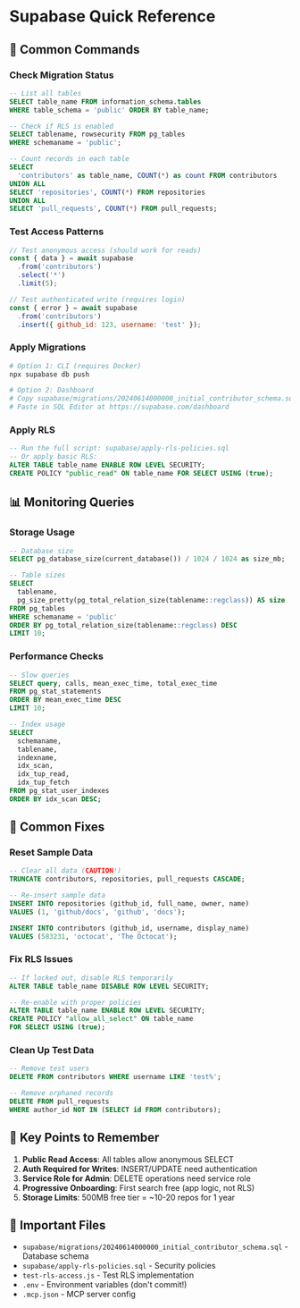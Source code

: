 # Supabase Quick Reference

## 🚀 Common Commands

### Check Migration Status
```sql
-- List all tables
SELECT table_name FROM information_schema.tables 
WHERE table_schema = 'public' ORDER BY table_name;

-- Check if RLS is enabled
SELECT tablename, rowsecurity FROM pg_tables 
WHERE schemaname = 'public';

-- Count records in each table
SELECT 
  'contributors' as table_name, COUNT(*) as count FROM contributors
UNION ALL
SELECT 'repositories', COUNT(*) FROM repositories
UNION ALL
SELECT 'pull_requests', COUNT(*) FROM pull_requests;
```

### Test Access Patterns
```javascript
// Test anonymous access (should work for reads)
const { data } = await supabase
  .from('contributors')
  .select('*')
  .limit(5);

// Test authenticated write (requires login)
const { error } = await supabase
  .from('contributors')
  .insert({ github_id: 123, username: 'test' });
```

### Apply Migrations
```bash
# Option 1: CLI (requires Docker)
npx supabase db push

# Option 2: Dashboard
# Copy supabase/migrations/20240614000000_initial_contributor_schema.sql
# Paste in SQL Editor at https://supabase.com/dashboard
```

### Apply RLS
```sql
-- Run the full script: supabase/apply-rls-policies.sql
-- Or apply basic RLS:
ALTER TABLE table_name ENABLE ROW LEVEL SECURITY;
CREATE POLICY "public_read" ON table_name FOR SELECT USING (true);
```

## 📊 Monitoring Queries

### Storage Usage
```sql
-- Database size
SELECT pg_database_size(current_database()) / 1024 / 1024 as size_mb;

-- Table sizes
SELECT 
  tablename,
  pg_size_pretty(pg_total_relation_size(tablename::regclass)) AS size
FROM pg_tables
WHERE schemaname = 'public'
ORDER BY pg_total_relation_size(tablename::regclass) DESC
LIMIT 10;
```

### Performance Checks
```sql
-- Slow queries
SELECT query, calls, mean_exec_time, total_exec_time
FROM pg_stat_statements
ORDER BY mean_exec_time DESC
LIMIT 10;

-- Index usage
SELECT 
  schemaname,
  tablename,
  indexname,
  idx_scan,
  idx_tup_read,
  idx_tup_fetch
FROM pg_stat_user_indexes
ORDER BY idx_scan DESC;
```

## 🔧 Common Fixes

### Reset Sample Data
```sql
-- Clear all data (CAUTION!)
TRUNCATE contributors, repositories, pull_requests CASCADE;

-- Re-insert sample data
INSERT INTO repositories (github_id, full_name, owner, name)
VALUES (1, 'github/docs', 'github', 'docs');

INSERT INTO contributors (github_id, username, display_name)
VALUES (583231, 'octocat', 'The Octocat');
```

### Fix RLS Issues
```sql
-- If locked out, disable RLS temporarily
ALTER TABLE table_name DISABLE ROW LEVEL SECURITY;

-- Re-enable with proper policies
ALTER TABLE table_name ENABLE ROW LEVEL SECURITY;
CREATE POLICY "allow_all_select" ON table_name 
FOR SELECT USING (true);
```

### Clean Up Test Data
```sql
-- Remove test users
DELETE FROM contributors WHERE username LIKE 'test%';

-- Remove orphaned records
DELETE FROM pull_requests 
WHERE author_id NOT IN (SELECT id FROM contributors);
```

## 🎯 Key Points to Remember

1. **Public Read Access**: All tables allow anonymous SELECT
2. **Auth Required for Writes**: INSERT/UPDATE need authentication
3. **Service Role for Admin**: DELETE operations need service role
4. **Progressive Onboarding**: First search free (app logic, not RLS)
5. **Storage Limits**: 500MB free tier = ~10-20 repos for 1 year

## 📁 Important Files

- `supabase/migrations/20240614000000_initial_contributor_schema.sql` - Database schema
- `supabase/apply-rls-policies.sql` - Security policies
- `test-rls-access.js` - Test RLS implementation
- `.env` - Environment variables (don't commit!)
- `.mcp.json` - MCP server config